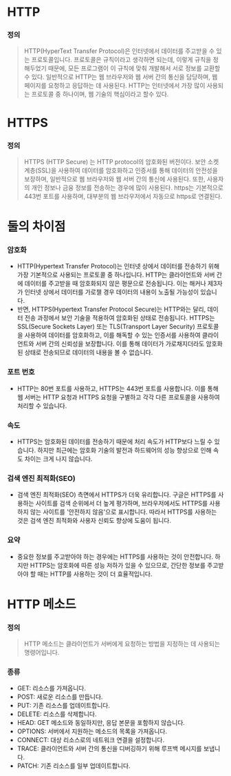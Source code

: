 # HTTP

### **정의**

> HTTP(HyperText Transfer Protocol)은 인터넷에서 데이터를 주고받을 수 있는 프로토콜입니다. 프로토콜은 규칙이라고 생각하면 되는데, 이렇게 규칙을 정해두었기 때문에, 모든 프로그램이 이 규칙에 맞춰 개발해서 서로 정보를 교환할 수 있다. 일반적으로 HTTP는 웹 브라우저와 웹 서버 간의 통신을 담당하며, 웹 페이지를 요청하고 응답하는 데 사용된다. HTTP는 인터넷에서 가장 많이 사용되는 프로토콜 중 하나이며, 웹 기술의 핵심이라고 할수 있다.

# HTTPS

### **정의**

> HTTPS (HTTP Secure) 는 HTTP protocol의 암호화된 버전이다. 보안 소켓 계층(SSL)을 사용하여 데이터를 암호화하고 인증서를 통해 데이터의 안전성을 보장하며, 일반적으로 웹 브라우저와 웹 서버 간의 통신에 사용된다. 또한, 사용자의 개인 정보나 금융 정보를 전송하는 경우에 많이 사용된다. https는 기본적으로 443번 포트를 사용하며, 대부분의 웹 브라우저에서 자동으로 https로 연결된다.

# 둘의 차이점

### **암호화**

- HTTP(Hypertext Transfer Protocol)는 인터넷 상에서 데이터를 전송하기 위해 가장 기본적으로 사용되는 프로토콜 중 하나입니다. HTTP는 클라이언트와 서버 간에 데이터를 주고받을 때 암호화되지 않은 평문으로 전송됩니다. 이는 해커나 제3자가 인터넷 상에서 데이터를 가로챌 경우 데이터의 내용이 노출될 가능성이 있습니다.
- 반면, HTTPS(Hypertext Transfer Protocol Secure)는 HTTP와는 달리, 데이터 전송 과정에서 보안 기술을 적용하여 암호화된 상태로 전송됩니다. HTTPS는 SSL(Secure Sockets Layer) 또는 TLS(Transport Layer Security) 프로토콜을 사용하여 데이터를 암호화하고, 이를 해독할 수 있는 인증서를 사용하여 클라이언트와 서버 간의 신뢰성을 보장합니다. 이를 통해 데이터가 가로채지더라도 암호화된 상태로 전송되므로 데이터의 내용을 볼 수 없습니다.

### 포트 번호

- HTTP는 80번 포트를 사용하고, HTTPS는 443번 포트를 사용합니다. 이를 통해 웹 서버는 HTTP 요청과 HTTPS 요청을 구별하고 각각 다른 프로토콜을 사용하여 처리할 수 있습니다.

### 속도

- HTTPS는 암호화된 데이터를 전송하기 때문에 처리 속도가 HTTP보다 느릴 수 있습니다. 하지만 최근에는 암호화 기술의 발전과 하드웨어의 성능 향상으로 인해 속도 차이는 크게 나지 않습니다.

### 검색 엔진 최적화(SEO)

- 검색 엔진 최적화(SEO) 측면에서 HTTPS가 더욱 유리합니다. 구글은 HTTPS를 사용하는 사이트를 검색 순위에서 더 높게 평가하며, 브라우저에서도 HTTPS를 사용하지 않는 사이트를 '안전하지 않음'으로 표시합니다. 따라서 HTTPS를 사용하는 것은 검색 엔진 최적화와 사용자 신뢰도 향상에 도움이 됩니다.

### 요약

- 중요한 정보를 주고받아야 하는 경우에는 HTTPS를 사용하는 것이 안전합니다. 하지만 HTTPS는 암호화에 따른 성능 저하가 있을 수 있으므로, 간단한 정보를 주고받아야 할 때는 HTTP를 사용하는 것이 더 효율적입니다.

# HTTP 메소드

### **정의**

> HTTP 메소드는 클라이언트가 서버에게 요청하는 방법을 지정하는 데 사용되는 명령어입니다.

### **종류**

- GET: 리소스를 가져옵니다.
- POST: 새로운 리소스를 만듭니다.
- PUT: 기존 리소스를 업데이트합니다.
- DELETE: 리소스를 삭제합니다.
- HEAD: GET 메소드와 동일하지만, 응답 본문을 포함하지 않습니다.
- OPTIONS: 서버에서 지원하는 메소드의 목록을 가져옵니다.
- CONNECT: 대상 리소스로의 네트워크 연결을 설정합니다.
- TRACE: 클라이언트와 서버 간의 통신을 디버깅하기 위해 루프백 메시지를 보냅니다.
- PATCH: 기존 리소스를 일부 업데이트합니다.
